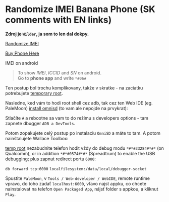 # Randomize IMEI Banana Phone (SK comments with EN links)

**Zdroj je `Wilder`, ja som to len dal dokpy.**


[Randomize IMEI](https://wiki.lunardao.net/imei.html)

[Buy Phone Here](https://www.ebay.com/itm/334453181568?mkcid=16&mkevt=1&mkrid=711-127632-2357-0&ssspo=wbfpagljtyk&sssrc=2349624&ssuid=4oWDhqGLSUO&var=&widget_ver=artemis&media=MORE)

IMEI on android 
> To show *IMEI*, *ICCID* and *SN* on android. <br>
> Go to **phone app** and write `*#06#` 

Ten postup bol trochu komplikovany, takže v skratke - na zaciatku potrebujete [temporary root](https://sites.google.com/view/bananahackers/root/temporary-root?authuser=0).

Nasledne, ked vám to hodi root shell cez adb, tak cez ten Web IDE (eg. PaleMoon) [install omnisd](https://sites.google.com/view/bananahackers/install-omnisd?authuser=0)
(to vam ale nepojde na prvykrat):

Stlačíte `#` a rebootne sa vam to do režimu s developers options - tam zapnete dbugger `ADB a DevTools`. 

Potom zopakujete celý postup po instalaciu `OmniSD` a máte to tam. A potom nainštalujete Wallace Toolbox:

[temp root](https://sites.google.com/view/bananahackers/root/temporary-root?authuser=0)
nezabudnite telefon hodit vždy do debug modu `*#*#33284#*#*` (on Qualcomm), or in addition `*#*#0574#*#*` (Spreadtrum) 
to enable the USB debugging;
plus zapnut redirect portu `6000`:

`db forward tcp:6000` `localfilesystem:/data/local/debugger-socket`

Spustite `PaleMoon`, v `Tools / Web-developer / WebIDE`, remote runtime vpravo, do toho zadať `localhost:6000`, 
vľavo najst appku, co chcete nainstalovat na telefon `Open Packaged App`, nájsť folder s appkou, a kliknut `Play`.